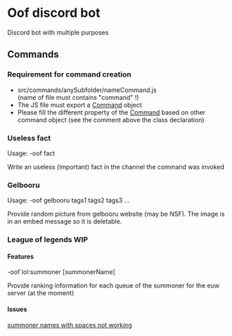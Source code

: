 # Oof discord bot

Discord bot with multiple purposes

## Commands

### Requirement for command creation

* src/commands/anySubfolder/nameCommand.js 
<br> (name of file must contains "command" !)
* The JS file must export a [Command](https://github.com/ingerable/Oof-Discord-Bot/blob/master/src/command.js) object 
* Please fill the different property of the [Command](https://github.com/ingerable/Oof-Discord-Bot/blob/master/src/command.js) based on other command object (see the comment above the class declaration)

### Useless fact

Usage: -oof fact

Write an useless (important) fact in the channel the command was invoked

### Gelbooru

Usage: -oof gelbooru tags1 tags2 tags3 ...

Provide random picture from gelbooru website (may be NSF). The image is in an embed message so it is deletable.

### League of legends WIP

#### Features

-oof lol:summoner [summonerName]

Provide ranking information for each queue of the summoner for the euw server (at the moment)

#### Issues
[summoner names with spaces not working](https://github.com/ingerable/Oof-Discord-Bot/issues/4)





 
